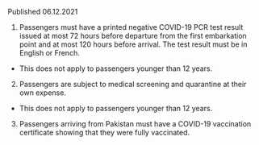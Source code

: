 Published 06.12.2021
1. Passengers must have a printed negative COVID-19 PCR test result issued at most 72 hours before departure from the first embarkation point and at most 120 hours before arrival. The test result must be in English or French.
- This does not apply to passengers younger than 12 years.
2. Passengers are subject to medical screening and quarantine at their own expense.
- This does not apply to passengers younger than 12 years.
3. Passengers arriving from Pakistan must have a COVID-19 vaccination certificate showing that they were fully vaccinated.